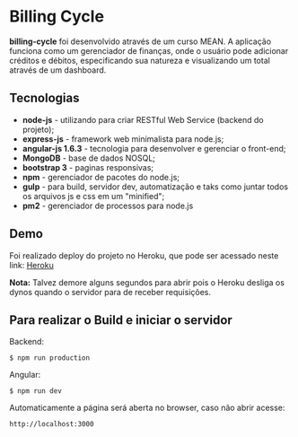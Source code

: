# Billing Cycle

**billing-cycle** foi desenvolvido através de um curso MEAN. A aplicação funciona como um gerenciador de finanças, onde o usuário pode adicionar créditos e débitos, especificando sua natureza e visualizando um total através de um dashboard.

## Tecnologias
* **node-js** - utilizando para criar RESTful Web Service (backend do projeto);
* **express-js** - framework web minimalista para node.js;
* **angular-js 1.6.3** - tecnologia para desenvolver e gerenciar o front-end;
* **MongoDB** - base de dados NOSQL;
* **bootstrap 3** - paginas responsivas;
* **npm** - gerenciador de pacotes do node.js;
* **gulp** - para build, servidor dev, automatização e taks como juntar todos os arquivos js e css em um "minified";
* **pm2** - gerenciador de processos para node.js

## Demo
Foi realizado deploy do projeto no Heroku, que pode ser acessado neste link: 
[Heroku](https://billing-cycle.herokuapp.com/)

**Nota:** Talvez demore alguns segundos para abrir pois o Heroku desliga os dynos quando o servidor para de receber requisições.

## Para realizar o Build e iniciar o servidor
Backend:
```
$ npm run production
```
Angular:
```
$ npm run dev
```
Automaticamente a página será aberta no browser, caso não abrir acesse:
```
http://localhost:3000
